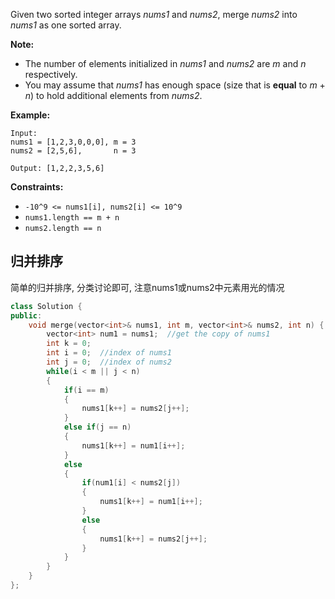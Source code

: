 Given two sorted integer arrays *nums1* and *nums2*, merge *nums2* into *nums1* as one sorted array.

**Note:**

- The number of elements initialized in *nums1* and *nums2* are *m* and *n* respectively.
- You may assume that *nums1* has enough space (size that is **equal** to *m* + *n*) to hold additional elements from *nums2*.

**Example:**

```
Input:
nums1 = [1,2,3,0,0,0], m = 3
nums2 = [2,5,6],       n = 3

Output: [1,2,2,3,5,6]
```

 

**Constraints:**

- `-10^9 <= nums1[i], nums2[i] <= 10^9`
- `nums1.length == m + n`
- `nums2.length == n`

## 归并排序

简单的归并排序, 分类讨论即可, 注意nums1或nums2中元素用光的情况

```c++
class Solution {
public:
    void merge(vector<int>& nums1, int m, vector<int>& nums2, int n) {
        vector<int> num1 = nums1;  //get the copy of nums1
        int k = 0;
        int i = 0;  //index of nums1
        int j = 0;  //index of nums2
        while(i < m || j < n)
        {
            if(i == m)
            {
                nums1[k++] = nums2[j++];
            }
            else if(j == n)
            {
                nums1[k++] = num1[i++];
            }
            else
            {
                if(num1[i] < nums2[j])
                {
                    nums1[k++] = num1[i++];
                }
                else
                {
                    nums1[k++] = nums2[j++];
                }
            }
        }
    }
};
```

